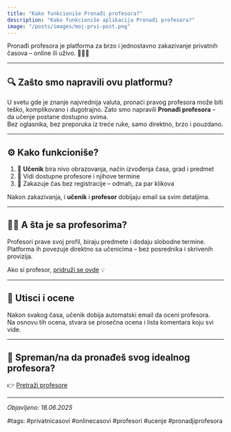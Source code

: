 ```yaml
---
title: "Kako funkcioniše Pronađi profesora?"
description: "Kako funkcioniše aplikacija Pronađi profesora?"
image: "/posts/images/moj-prvi-post.png"
---
```


Pronađi profesora je platforma za brzo i jednostavno zakazivanje privatnih časova – online ili uživo. 👩‍🏫✨

---

## 🔍 Zašto smo napravili ovu platformu?

U svetu gde je znanje najvrednija valuta, pronaći pravog profesora može biti teško, komplikovano i dugotrajno. Zato smo napravili **Pronađi profesora** – da učenje postane dostupno svima.  
Bez oglasnika, bez preporuka iz treće ruke, samo direktno, brzo i pouzdano.

---

## ⚙️ Kako funkcioniše?

1. 👧 **Učenik** bira nivo obrazovanja, način izvođenja časa, grad i predmet
2. 📅 Vidi dostupne profesore i njihove termine
3. 📨 Zakazuje čas bez registracije – odmah, za par klikova

Nakon zakazivanja, i **učenik** i **profesor** dobijaju email sa svim detaljima.

---

## 🧑‍🏫 A šta je sa profesorima?

Profesori prave svoj profil, biraju predmete i dodaju slobodne termine.  
Platforma ih povezuje direktno sa učenicima – bez posrednika i skrivenih provizija.

Ako si profesor, [pridruži se ovde](https://www.pronadjiprofesora.com/register) 💡

---

## 💬 Utisci i ocene

Nakon svakog časa, učenik dobija automatski email da oceni profesora.  
Na osnovu tih ocena, stvara se prosečna ocena i lista komentara koju svi vide.

---

## 📌 Spreman/na da pronađeš svog idealnog profesora?

👉 [Pretraži profesore](https://www.pronadjiprofesora.com/education)

---

*Objavljeno: 18.06.2025*

#tags: #privatnicasovi #onlinecasovi #profesori #ucenje #pronadjiprofesora
